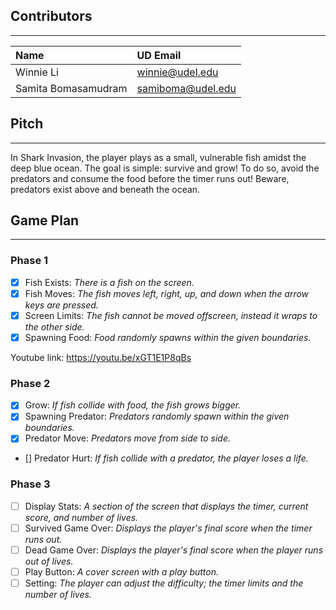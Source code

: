 ## Contributors

---
| Name                  | UD Email               |
|:----------------------|:-----------------------|
| Winnie Li             | winnie@udel.edu        |
| Samita Bomasamudram   | samiboma@udel.edu      |

## Pitch

---
In Shark Invasion, the player plays as a small, vulnerable fish amidst the deep 
blue ocean. The goal is simple: survive and grow! To do so, avoid the 
predators and consume the food before the timer runs out! Beware, predators 
exist above and beneath the ocean.

## Game Plan

---
### Phase 1
- [X] Fish Exists: *There is a fish on the screen.*
- [X] Fish Moves: *The fish moves left, right, up, and down when the arrow keys
are pressed.*
- [X] Screen Limits: *The fish cannot be moved offscreen, instead it wraps to the 
other side.*
- [X] Spawning Food: *Food randomly spawns within the given boundaries.*

Youtube link: https://youtu.be/xGT1E1P8qBs

### Phase 2
- [X] Grow: *If fish collide with food, the fish grows bigger.*
- [X] Spawning Predator: *Predators randomly spawn within the given boundaries.*
- [X] Predator Move: *Predators move from side to side.*
- [] Predator Hurt: *If fish collide with a predator, the player loses a life.* 

### Phase 3
- [ ] Display Stats: *A section of the screen that displays the timer, current 
score, and number of lives.*
- [ ] Survived Game Over: *Displays the player's final score when the timer runs 
out.*
- [ ] Dead Game Over: *Displays the player's final score when the player runs 
out of lives.*
- [ ] Play Button: *A cover screen with a play button.*
- [ ] Setting: *The player can adjust the difficulty; the timer limits and the 
number of lives.*